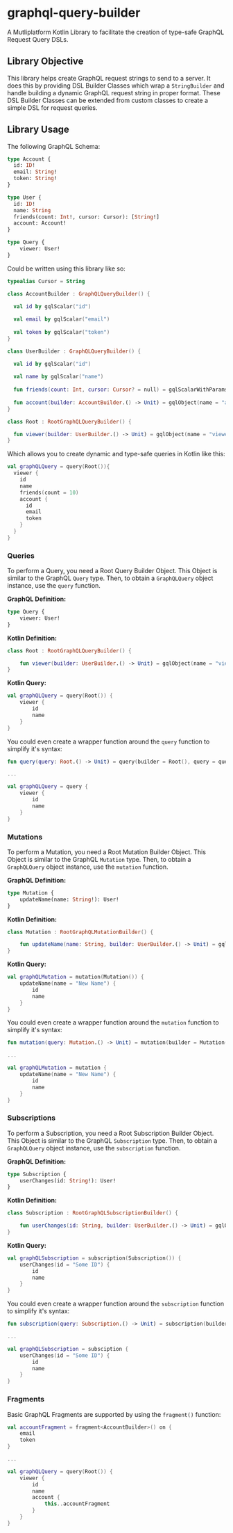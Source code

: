 # graphql-query-builder

A Mutliplatform Kotlin Library to facilitate the creation of type-safe GraphQL Request Query DSLs.

## Library Objective

This library helps create GraphQL request strings to send to a server. It does this by providing DSL Builder Classes which wrap a `StringBuilder` and handle building a dynamic GraphQL request string in proper format. These DSL Builder Classes can be extended from custom classes to create a simple DSL for request queries.

## Library Usage

The following GraphQL Schema:
```graphql
type Account {
  id: ID!
  email: String!
  token: String!
}

type User {
  id: ID!
  name: String
  friends(count: Int!, cursor: Cursor): [String!]
  account: Account!
}

type Query {
    viewer: User!
}
```

Could be written using this library like so:
```kotlin
typealias Cursor = String

class AccountBuilder : GraphQLQueryBuilder() {

  val id by gqlScalar("id")
  
  val email by gqlScalar("email")
  
  val token by gqlScalar("token")
}

class UserBuilder : GraphQLQueryBuilder() {

  val id by gqlScalar("id")
  
  val name by gqlScalar("name")
  
  fun friends(count: Int, cursor: Cursor? = null) = gqlScalarWithParams(name = "friends", parameters = listOf(gqlParam(name = "count", value = count), gqlParam(name = "cursor", value = cursor)))
  
  fun account(builder: AccountBuilder.() -> Unit) = gqlObject(name = "account", objectBuilder = AccountBuilder(), objectFieldBuilder = builder)
}

class Root : RootGraphQLQueryBuilder() {

  fun viewer(builder: UserBuilder.() -> Unit) = gqlObject(name = "viewer", objectBuilder = UserBuilder(), objectFieldBuilder = builder)
}
```

Which allows you to create dynamic and type-safe queries in Kotlin like this:
```kotlin
val graphQLQuery = query(Root()){
  viewer {
    id
    name
    friends(count = 10)
    account {
      id
      email
      token
    }
  }
}
```

### Queries

To perform a Query, you need a Root Query Builder Object. This Object is similar to the GraphQL `Query` type. Then, to obtain a `GraphQLQuery` object instance, use the `query` function.

**GraphQL Definition:**
```graphql
type Query {
    viewer: User!
}
```

**Kotlin Definition:**
```kotlin
class Root : RootGraphQLQueryBuilder() {

    fun viewer(builder: UserBuilder.() -> Unit) = gqlObject(name = "viewer", objectBuilder = UserBuilder(), objectFieldBuilder = builder)
}
```

**Kotlin Query:**
```kotlin
val graphQLQuery = query(Root()) {
    viewer {
        id
        name
    }
}
```

You could even create a wrapper function around the `query` function to simplify it's syntax:
```kotlin
fun query(query: Root.() -> Unit) = query(builder = Root(), query = query)

...

val graphQLQuery = query {
    viewer {
        id
        name
    }
}
```

### Mutations

To perform a Mutation, you need a Root Mutation Builder Object. This Object is similar to the GraphQL `Mutation` type. Then, to obtain a `GraphQLQuery` object instance, use the `mutation` function.

**GraphQL Definition:**
```graphql
type Mutation {
    updateName(name: String!): User!
}
```

**Kotlin Definition:**
```kotlin
class Mutation : RootGraphQLMutationBuilder() {

    fun updateName(name: String, builder: UserBuilder.() -> Unit) = gqlObject(name = "updateName", parameters = listOf(gqlParam(name = "name", value = name)), objectBuilder = UserBuilder(), objectFieldBuilder = builder)
}
```

**Kotlin Query:**
```kotlin
val graphQLMutation = mutation(Mutation()) {
    updateName(name = "New Name") {
        id
        name
    }
}
```

You could even create a wrapper function around the `mutation` function to simplify it's syntax:
```kotlin
fun mutation(query: Mutation.() -> Unit) = mutation(builder = Mutation(), query = query)

...

val graphQLMutation = mutation {
    updateName(name = "New Name") {
        id
        name
    }
}
```

### Subscriptions

To perform a Subscription, you need a Root Subscription Builder Object. This Object is similar to the GraphQL `Subscription` type. Then, to obtain a `GraphQLQuery` object instance, use the `subscription` function.

**GraphQL Definition:**
```graphql
type Subscription {
    userChanges(id: String!): User!
}
```

**Kotlin Definition:**
```kotlin
class Subscription : RootGraphQLSubscriptionBuilder() {

    fun userChanges(id: String, builder: UserBuilder.() -> Unit) = gqlObject(name = "userChanges", parameters = listOf(gqlParam(name = "id", value = id)), objectBuilder = UserBuilder(), objectFieldBuilder = builder)
}
```

**Kotlin Query:**
```kotlin
val graphQLSubscription = subscription(Subscription()) {
    userChanges(id = "Some ID") {
        id
        name
    }
}
```

You could even create a wrapper function around the `subscription` function to simplify it's syntax:
```kotlin
fun subscription(query: Subscription.() -> Unit) = subscription(builder = Subscription(), query = query)

...

val graphQLSubscription = subsciption {
    userChanges(id = "Some ID") {
        id
        name
    }
}
```

### Fragments

Basic GraphQL Fragments are supported by using the `fragment()` function:
```kotlin
val accountFragment = fragment<AccountBuilder>() on {
    email
    token
}

...

val graphQLQuery = query(Root()) {
    viewer {
        id
        name
        account {
            this..accountFragment
        }
    }
}
```